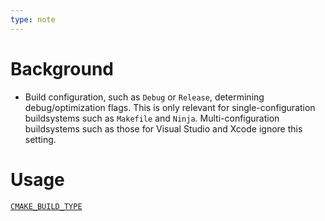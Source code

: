 ```yaml
---
type: note
---
```

# Background
- Build configuration, such as `Debug` or `Release`, determining debug/optimization flags. This is only relevant for single-configuration buildsystems such as `Makefile` and `Ninja`. Multi-configuration buildsystems such as those for Visual Studio and Xcode ignore this setting.

# Usage
[`CMAKE_BUILD_TYPE`](https://cmake.org/cmake/help/latest/variable/CMAKE_BUILD_TYPE.html#variable:CMAKE_BUILD_TYPE "CMAKE_BUILD_TYPE")
